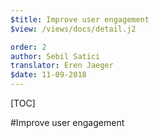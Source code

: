 ```yaml
---
$title: Improve user engagement
$view: /views/docs/detail.j2

order: 2
author: Sebil Satici
translator: Eren Jaeger
$date: 11-09-2018
---
```


[TOC]

#Improve user engagement
